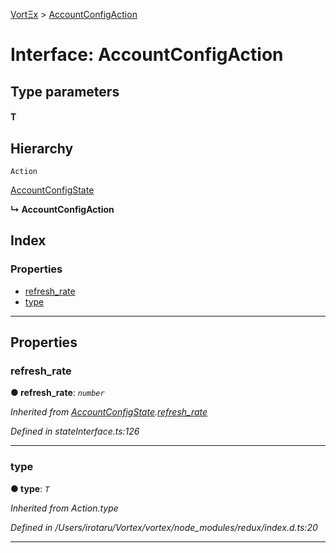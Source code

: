 [VortΞx](../README.md) > [AccountConfigAction](../interfaces/accountconfigaction.md)

# Interface: AccountConfigAction

## Type parameters
#### T 
## Hierarchy

 `Action`

 [AccountConfigState](accountconfigstate.md)

**↳ AccountConfigAction**

## Index

### Properties

* [refresh_rate](accountconfigaction.md#refresh_rate)
* [type](accountconfigaction.md#type)

---

## Properties

<a id="refresh_rate"></a>

###  refresh_rate

**● refresh_rate**: *`number`*

*Inherited from [AccountConfigState](accountconfigstate.md).[refresh_rate](accountconfigstate.md#refresh_rate)*

*Defined in stateInterface.ts:126*

___
<a id="type"></a>

###  type

**● type**: *`T`*

*Inherited from Action.type*

*Defined in /Users/irotaru/Vortex/vortex/node_modules/redux/index.d.ts:20*

___

